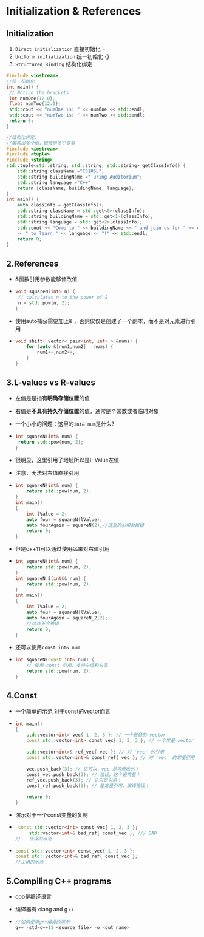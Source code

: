  

# Initialization & References

## Initialization

1. `Direct initialization` 直接初始化 =
2.  `Uniform initialization` 统一初始化 {}
3. `Structured Binding` 结构化绑定

```cpp
#include <iostream>
//统一初始化
int main() {
 // Notice the brackets
 int numOne{12.0};
 float numTwo{12.0};
 std::cout << "numOne is: " << numOne << std::endl;
 std::cout << "numTwo is: " << numTwo << std::endl;
 return 0;
}


```

```cpp
//结构化绑定:
//解构出多个值，赋值给多个变量
#include <iostream>
#include <tuple>
#include <string>
std::tuple<std::string, std::string, std::string> getClassInfo() {
    std::string className ="CS106L";
    std::string buildingName ="Turing Auditorium";
    std::string language ="C++";
    return {className, buildingName, language};
}
int main() {
    auto classInfo = getClassInfo();
    std::string className = std::get<0>(classInfo);
    std::string buildingName = std::get<1>(classInfo);
    std::string language = std::get<2>(classInfo);
    std::cout << "Come to " << buildingName << " and join us for " << className
    << " to learn " << language << "!" << std::endl;
    return 0;
}
```



## 2.References  

 - &函数引用参数能够修改值

 - ```cpp
   void squareN(int& n) {
    // calculates n to the power of 2
    n = std::pow(n, 2);
   }
   ```

 - 使用auto捕获需要加上& ，否则仅仅是创建了一个副本，而不是对元素进行引用

 - ```cpp
   void shift( vector< pair<int, int> > &nums) {
       for (auto &[num1,num2] : nums) {
           num1++,num2++;
       }
   }
   ```

## 3.L-values vs R-values 

 - 左值是是指**有明确存储位置**的值

 - 右值是**不具有持久存储位置**的值，通常是个常数或者临时对象

 - 一个小小的问题：这里的`int& num`是什么?

 - ```cpp
   int squareN(int& num) {
    return std::pow(num, 2);
   }
   ```

 - 很明显，这里引用了地址所以是L-Value左值

 - 注意，无法对右值直接引用

 - ```cpp
   int squareN(int& num) {
       return std::pow(num, 2);
   }
   int main()
   {
       int lValue = 2;
       auto four = squareN(lValue);
       auto fourAgain = squareN(2);//这里的引用会报错
       return 0;
   }
   ```

 - 但是c++11可以通过使用`&&`来对右值引用

 - ```cpp
   int squareN(int& num) {
       return std::pow(num, 2);
   }
   int squareN_2(int&& num) {
       return std::pow(num, 2);
   }
   int main()
   {
       int lValue = 2;
       auto four = squareN(lValue);
       auto fourAgain = squareN_2(2);
       //这样不会报错
       return 0;
   }
   ```

 - 还可以使用`const int& num`

 - ```cpp
   int squareN(const int& num) {  
       // 使用 const 引用，支持左值和右值
       return std::pow(num, 2);
   }
   ```

## 4.Const 

 - 一个简单的示范 对于const的vector而言

 - ```cpp
   int main()
   {
       std::vector<int> vec{ 1, 2, 3 }; // 一个普通的 vector
       const std::vector<int> const_vec{ 1, 2, 3 }; // 一个常量 vector
       
       std::vector<int>& ref_vec{ vec }; // 对 'vec' 的引用
       const std::vector<int>& const_ref{ vec }; // 对 'vec' 的常量引用
       
       vec.push_back(3); // 这可以，vec 是可修改的！
       const_vec.push_back(3); // 错误，这个是常量！
       ref_vec.push_back(3); // 这只是引用！
       const_ref.push_back(3); // 是常量引用，编译错误！
   
       return 0;
   }
   
   ```

 - 演示对于一个const变量的复制

 - ```cpp
   	const std::vector<int> const_vec{ 1, 2, 3 };
    	std::vector<int>& bad_ref{ const_vec }; /// BAD
   //	错误的示范
   ```

 - ```cpp
   const std::vector<int> const_vec{ 1, 2, 3 };
   const std::vector<int>& bad_ref{ const_vec }; 
   //正确的示范
   ```

## 5.Compiling C++ programs

 - cpp是编译语言

 - 编译器有 clang and g++

 - ```cpp
   //如何使用g++编译的演示
   g++ -std=c++11 <source file> -o <out_name>
   ```